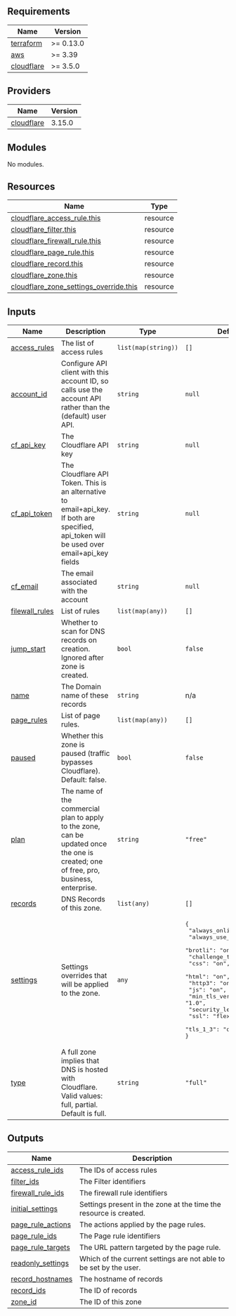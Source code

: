 ## Requirements

| Name | Version |
|------|---------|
| <a name="requirement_terraform"></a> [terraform](#requirement\_terraform) | >= 0.13.0 |
| <a name="requirement_aws"></a> [aws](#requirement\_aws) | >= 3.39 |
| <a name="requirement_cloudflare"></a> [cloudflare](#requirement\_cloudflare) | >= 3.5.0 |

## Providers

| Name | Version |
|------|---------|
| <a name="provider_cloudflare"></a> [cloudflare](#provider\_cloudflare) | 3.15.0 |

## Modules

No modules.

## Resources

| Name | Type |
|------|------|
| [cloudflare_access_rule.this](https://registry.terraform.io/providers/cloudflare/cloudflare/latest/docs/resources/access_rule) | resource |
| [cloudflare_filter.this](https://registry.terraform.io/providers/cloudflare/cloudflare/latest/docs/resources/filter) | resource |
| [cloudflare_firewall_rule.this](https://registry.terraform.io/providers/cloudflare/cloudflare/latest/docs/resources/firewall_rule) | resource |
| [cloudflare_page_rule.this](https://registry.terraform.io/providers/cloudflare/cloudflare/latest/docs/resources/page_rule) | resource |
| [cloudflare_record.this](https://registry.terraform.io/providers/cloudflare/cloudflare/latest/docs/resources/record) | resource |
| [cloudflare_zone.this](https://registry.terraform.io/providers/cloudflare/cloudflare/latest/docs/resources/zone) | resource |
| [cloudflare_zone_settings_override.this](https://registry.terraform.io/providers/cloudflare/cloudflare/latest/docs/resources/zone_settings_override) | resource |

## Inputs

| Name | Description | Type | Default | Required |
|------|-------------|------|---------|:--------:|
| <a name="input_access_rules"></a> [access\_rules](#input\_access\_rules) | The list of access rules | `list(map(string))` | `[]` | no |
| <a name="input_account_id"></a> [account\_id](#input\_account\_id) | Configure API client with this account ID, so calls use the account API rather than the (default) user API. | `string` | `null` | no |
| <a name="input_cf_api_key"></a> [cf\_api\_key](#input\_cf\_api\_key) | The Cloudflare API key | `string` | `null` | no |
| <a name="input_cf_api_token"></a> [cf\_api\_token](#input\_cf\_api\_token) | The Cloudflare API Token. This is an alternative to email+api\_key. If both are specified, api\_token will be used over email+api\_key fields | `string` | `null` | no |
| <a name="input_cf_email"></a> [cf\_email](#input\_cf\_email) | The email associated with the account | `string` | `null` | no |
| <a name="input_filewall_rules"></a> [filewall\_rules](#input\_filewall\_rules) | List of rules | `list(map(any))` | `[]` | no |
| <a name="input_jump_start"></a> [jump\_start](#input\_jump\_start) | Whether to scan for DNS records on creation. Ignored after zone is created. | `bool` | `false` | no |
| <a name="input_name"></a> [name](#input\_name) | The Domain name of these records | `string` | n/a | yes |
| <a name="input_page_rules"></a> [page\_rules](#input\_page\_rules) | List of page rules. | `list(map(any))` | `[]` | no |
| <a name="input_paused"></a> [paused](#input\_paused) | Whether this zone is paused (traffic bypasses Cloudflare). Default: false. | `bool` | `false` | no |
| <a name="input_plan"></a> [plan](#input\_plan) | The name of the commercial plan to apply to the zone, can be updated once the one is created; one of free, pro, business, enterprise. | `string` | `"free"` | no |
| <a name="input_records"></a> [records](#input\_records) | DNS Records of this zone. | `list(any)` | `[]` | no |
| <a name="input_settings"></a> [settings](#input\_settings) | Settings overrides that will be applied to the zone. | `any` | <pre>{<br>  "always_online": "on",<br>  "always_use_https": "on",<br>  "brotli": "on",<br>  "challenge_ttl": "1800",<br>  "css": "on",<br>  "html": "on",<br>  "http3": "on",<br>  "js": "on",<br>  "min_tls_version": "1.0",<br>  "security_level": "high",<br>  "ssl": "flexible",<br>  "tls_1_3": "on"<br>}</pre> | no |
| <a name="input_type"></a> [type](#input\_type) | A full zone implies that DNS is hosted with Cloudflare. Valid values: full, partial. Default is full. | `string` | `"full"` | no |

## Outputs

| Name | Description |
|------|-------------|
| <a name="output_access_rule_ids"></a> [access\_rule\_ids](#output\_access\_rule\_ids) | The IDs of access rules |
| <a name="output_filter_ids"></a> [filter\_ids](#output\_filter\_ids) | The Filter identifiers |
| <a name="output_firewall_rule_ids"></a> [firewall\_rule\_ids](#output\_firewall\_rule\_ids) | The firewall rule identifiers |
| <a name="output_initial_settings"></a> [initial\_settings](#output\_initial\_settings) | Settings present in the zone at the time the resource is created. |
| <a name="output_page_rule_actions"></a> [page\_rule\_actions](#output\_page\_rule\_actions) | The actions applied by the page rules. |
| <a name="output_page_rule_ids"></a> [page\_rule\_ids](#output\_page\_rule\_ids) | The Page rule identifiers |
| <a name="output_page_rule_targets"></a> [page\_rule\_targets](#output\_page\_rule\_targets) | The URL pattern targeted by the page rule. |
| <a name="output_readonly_settings"></a> [readonly\_settings](#output\_readonly\_settings) | Which of the current settings are not able to be set by the user. |
| <a name="output_record_hostnames"></a> [record\_hostnames](#output\_record\_hostnames) | The hostname of records |
| <a name="output_record_ids"></a> [record\_ids](#output\_record\_ids) | The ID of records |
| <a name="output_zone_id"></a> [zone\_id](#output\_zone\_id) | The ID of this zone |
